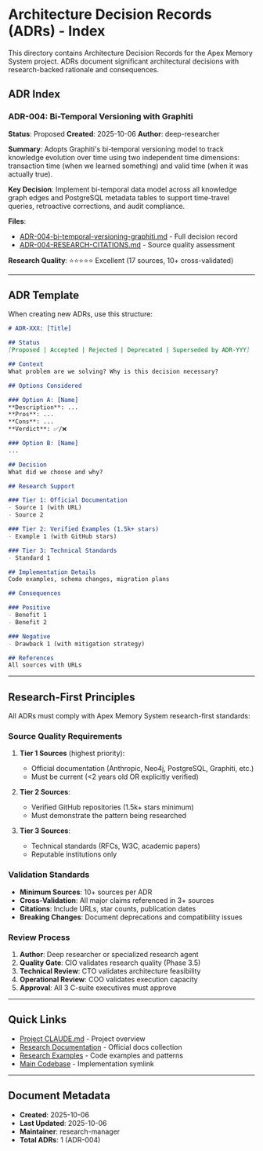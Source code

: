 # Architecture Decision Records (ADRs) - Index

This directory contains Architecture Decision Records for the Apex Memory System project. ADRs document significant architectural decisions with research-backed rationale and consequences.

## ADR Index

### ADR-004: Bi-Temporal Versioning with Graphiti
**Status**: Proposed
**Created**: 2025-10-06
**Author**: deep-researcher

**Summary**: Adopts Graphiti's bi-temporal versioning model to track knowledge evolution over time using two independent time dimensions: transaction time (when we learned something) and valid time (when it was actually true).

**Key Decision**: Implement bi-temporal data model across all knowledge graph edges and PostgreSQL metadata tables to support time-travel queries, retroactive corrections, and audit compliance.

**Files**:
- [ADR-004-bi-temporal-versioning-graphiti.md](./ADR-004-bi-temporal-versioning-graphiti.md) - Full decision record
- [ADR-004-RESEARCH-CITATIONS.md](./ADR-004-RESEARCH-CITATIONS.md) - Source quality assessment

**Research Quality**: ⭐⭐⭐⭐⭐ Excellent (17 sources, 10+ cross-validated)

---

## ADR Template

When creating new ADRs, use this structure:

```markdown
# ADR-XXX: [Title]

## Status
[Proposed | Accepted | Rejected | Deprecated | Superseded by ADR-YYY]

## Context
What problem are we solving? Why is this decision necessary?

## Options Considered

### Option A: [Name]
**Description**: ...
**Pros**: ...
**Cons**: ...
**Verdict**: ✅/❌

### Option B: [Name]
...

## Decision
What did we choose and why?

## Research Support

### Tier 1: Official Documentation
- Source 1 (with URL)
- Source 2

### Tier 2: Verified Examples (1.5k+ stars)
- Example 1 (with GitHub stars)

### Tier 3: Technical Standards
- Standard 1

## Implementation Details
Code examples, schema changes, migration plans

## Consequences

### Positive
- Benefit 1
- Benefit 2

### Negative
- Drawback 1 (with mitigation strategy)

## References
All sources with URLs
```

---

## Research-First Principles

All ADRs must comply with Apex Memory System research-first standards:

### Source Quality Requirements

1. **Tier 1 Sources** (highest priority):
   - Official documentation (Anthropic, Neo4j, PostgreSQL, Graphiti, etc.)
   - Must be current (<2 years old OR explicitly verified)

2. **Tier 2 Sources**:
   - Verified GitHub repositories (1.5k+ stars minimum)
   - Must demonstrate the pattern being researched

3. **Tier 3 Sources**:
   - Technical standards (RFCs, W3C, academic papers)
   - Reputable institutions only

### Validation Standards

- **Minimum Sources**: 10+ sources per ADR
- **Cross-Validation**: All major claims referenced in 3+ sources
- **Citations**: Include URLs, star counts, publication dates
- **Breaking Changes**: Document deprecations and compatibility issues

### Review Process

1. **Author**: Deep researcher or specialized research agent
2. **Quality Gate**: CIO validates research quality (Phase 3.5)
3. **Technical Review**: CTO validates architecture feasibility
4. **Operational Review**: COO validates execution capacity
5. **Approval**: All 3 C-suite executives must approve

---

## Quick Links

- [Project CLAUDE.md](../../CLAUDE.md) - Project overview
- [Research Documentation](../documentation/) - Official docs collection
- [Research Examples](../examples/) - Code examples and patterns
- [Main Codebase](../../apex-memory-system/) - Implementation symlink

---

## Document Metadata
- **Created**: 2025-10-06
- **Last Updated**: 2025-10-06
- **Maintainer**: research-manager
- **Total ADRs**: 1 (ADR-004)
